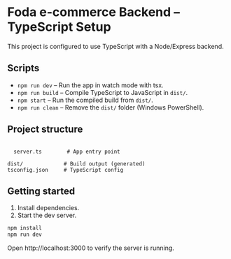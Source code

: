 # Foda e-commerce Backend – TypeScript Setup

This project is configured to use TypeScript with a Node/Express backend.

## Scripts
- `npm run dev` – Run the app in watch mode with tsx.
- `npm run build` – Compile TypeScript to JavaScript in `dist/`.
- `npm start` – Run the compiled build from `dist/`.
- `npm run clean` – Remove the `dist/` folder (Windows PowerShell).

## Project structure
```

  server.ts        # App entry point

dist/             # Build output (generated)
tsconfig.json     # TypeScript config
```

## Getting started
1. Install dependencies.
2. Start the dev server.

```powershell
npm install
npm run dev
```

Open http://localhost:3000 to verify the server is running.

